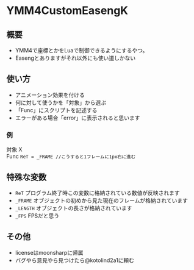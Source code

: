 # YMM4CustomEasengK

## 概要
* YMM4で座標とかをLuaで制御できるようにするやつ。
* Easengとありますがそれ以外にも使い道しかない
## 使い方
* アニメーション効果を付ける
* 何に対して使うかを「対象」から選ぶ
* 「Func」にスクリプトを記述する
* エラーがある場合「error」に表示されると思います
### 例
対象 X<br>
Func `ReT = _FRAME //こうすると1フレームに1px右に進む`
## 特殊な変数
* `ReT` プログラム終了時この変数に格納されている数値が反映されます
* `_FRAME` オブジェクトの初めから見た現在のフレームが格納されています
* `_LENGTH` オブジェクトの長さが格納されています
* `_FPS` FPSだと思う
## その他
* licenseはmoonsharpに帰属
* バグやら意見やら見つけたら@kotolind2a1に頼む
